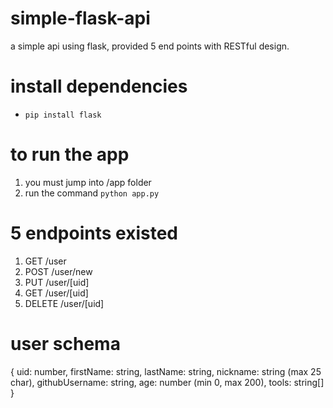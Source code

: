 # simple-flask-api
a simple api using flask, provided 5 end points with RESTful design. 

# install dependencies
- ```pip install flask``` 

# to run the app
1. you must jump into /app folder
2. run the command ```python app.py```

# 5 endpoints existed
1. GET /user
2. POST /user/new
3. PUT /user/[uid]
4. GET /user/[uid]
5. DELETE /user/[uid]

# user schema
{
  uid: number,
  firstName: string,
  lastName: string,
  nickname: string (max 25 char),
  githubUsername: string,
  age: number (min 0, max 200),
  tools: string[]
}
